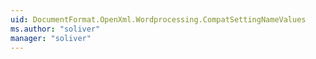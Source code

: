 ```yaml
---
uid: DocumentFormat.OpenXml.Wordprocessing.CompatSettingNameValues
ms.author: "soliver"
manager: "soliver"
---
```

